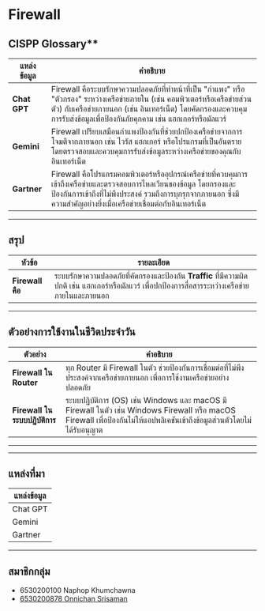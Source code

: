 # **Firewall**

## CISPP Glossary**

| **แหล่งข้อมูล** | **คำอธิบาย** |
|------------------|---------------|
| **Chat GPT**     | Firewall คือระบบรักษาความปลอดภัยที่ทำหน้าที่เป็น "กำแพง" หรือ "ตัวกรอง" ระหว่างเครือข่ายภายใน (เช่น คอมพิวเตอร์หรือเครือข่ายส่วนตัว) กับเครือข่ายภายนอก (เช่น อินเทอร์เน็ต) โดยคัดกรองและควบคุมการรับส่งข้อมูลเพื่อป้องกันภัยคุกคาม เช่น แฮกเกอร์หรือมัลแวร์ |
| **Gemini**       | Firewall เปรียบเสมือนกำแพงป้องกันที่ช่วยปกป้องเครือข่ายจากการโจมตีจากภายนอก เช่น ไวรัส แฮกเกอร์ หรือโปรแกรมที่เป็นอันตราย โดยตรวจสอบและควบคุมการรับส่งข้อมูลระหว่างเครือข่ายของคุณกับอินเทอร์เน็ต |
| **Gartner**      | Firewall คือโปรแกรมคอมพิวเตอร์หรืออุปกรณ์เครือข่ายที่ควบคุมการเข้าถึงเครือข่ายและตรวจสอบการไหลเวียนของข้อมูล โดยกรองและป้องกันการเข้าถึงที่ไม่พึงประสงค์ รวมถึงการบุกรุกจากภายนอก ซึ่งมีความสำคัญอย่างยิ่งเมื่อเครือข่ายเชื่อมต่อกับอินเทอร์เน็ต |

---

## **สรุป**
| **หัวข้อ**      | **รายละเอียด** |
|------------------|-----------------|
| **Firewall คือ** | ระบบรักษาความปลอดภัยที่คัดกรองและป้องกัน **Traffic** ที่มีความผิดปกติ เช่น แฮกเกอร์หรือมัลแวร์ เพื่อปกป้องการสื่อสารระหว่างเครือข่ายภายในและภายนอก |

---

## **ตัวอย่างการใช้งานในชีวิตประจำวัน**

| **ตัวอย่าง**                 | **คำอธิบาย**                                                                                   |
|-------------------------------|-----------------------------------------------------------------------------------------------|
| **Firewall ใน Router**        | ทุก Router มี Firewall ในตัว ช่วยป้องกันการเชื่อมต่อที่ไม่พึงประสงค์จากเครือข่ายภายนอก เพื่อการใช้งานเครือข่ายอย่างปลอดภัย |
| **Firewall ในระบบปฏิบัติการ** | ระบบปฏิบัติการ (OS) เช่น Windows และ macOS มี Firewall ในตัว เช่น Windows Firewall หรือ macOS Firewall เพื่อป้องกันไม่ให้แอปพลิเคชันเข้าถึงข้อมูลส่วนตัวโดยไม่ได้รับอนุญาต |

---



---

## **แหล่งที่มา**

| **แหล่งข้อมูล** |
|------------------|
| Chat GPT         |
| Gemini           |
| Gartner          |

--- 

## **สมาชิกกลุ่ม**
- 6530200100 Naphop Khumchawna
- [6530200878 Onnichan Srisaman](https://Momojoj.github.io/firewall)
